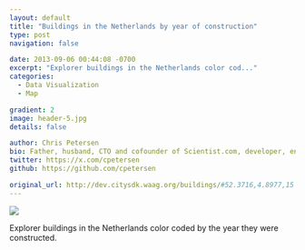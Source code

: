```yaml
---
layout: default
title: "Buildings in the Netherlands by year of construction"
type: post
navigation: false

date: 2013-09-06 00:44:08 -0700
excerpt: "Explorer buildings in the Netherlands color cod..."
categories:
  - Data Visualization
  - Map

gradient: 2
image: header-5.jpg
details: false

author: Chris Petersen
bio: Father, husband, CTO and cofounder of Scientist.com, developer, entrepreneur and technologist.
twitter: https://x.com/cpetersen
github: https://github.com/cpetersen

original_url: http://dev.citysdk.waag.org/buildings/#52.3716,4.8977,15
---
```



  ![](/assets/import/aed69b5b7ab2c20f025ebd3a2e3cc7d2.png)  

 Explorer buildings in the Netherlands color coded by the year they were constructed.

